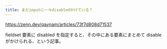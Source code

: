 ```yaml
---
title: まだinputに一々disabledかけている？
---
```


https://zenn.dev/qaynam/articles/73f7d808d71537

fieldset 要素に disabled を指定すると、その中にある要素にまとめて disable がかけられる、という記事。

